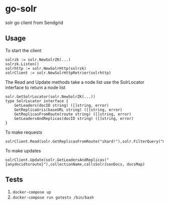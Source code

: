 # go-solr
solr go client from Sendgrid

## Usage
To start the client
```
solrzk := solr.NewSolrZK(...)
solrzk.Listen()
solrhttp := solr.NewSolrHttp(solrzk)
solrClient := solr.NewSolrHttpRetrier(solrhttp)
```
The Read and Update methods take a node list use the SolrLocator interface to return a node list

```
solr.GetSolrLocator(solr.NewSolrZK(...))
type SolrLocator interface {
	GetLeaders(docID string) ([]string, error)
	GetReplicaUris(baseURL string) ([]string, error)
	GetReplicasFromRoute(route string) ([]string, error)
	GetLeadersAndReplicas(docID string) ([]string, error)
}
```


To make requests
```
solrClient.Read(solr.GetReplicasFromRoute("shard!"),solr.FilterQuery("myfield:test"),solr.Route("shardkey!"))
```
To make updates
```
solrClient.Update(solr.GetLeadersAndReplicas("{anydocidtoroute}"),collectionName,callsSolrJsonDocs, docsMap)
```

## Tests
1. `docker-compose up`
2. ``` docker-compose run gotests /bin/bash ```

